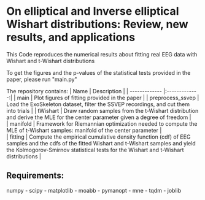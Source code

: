 # On elliptical and Inverse elliptical Wishart distributions: Review, new results, and applications

This Code reproduces the numerical results about fitting real EEG data with Wishart and t-Wishart distributions

To get the figures and the p-values of the statistical tests provided in the paper, please run "main.py"

The repository contains:
| Name             | Description   |
| -------------    |:-------------:|
| main             | Plot figures of fitting provided in the paper         |
| preprocess_ssvep | Load the ExoSkeleton dataset, filter the SSVEP recordings, and cut them into trials     | 
| tWishart         | Draw random samples from the t-Wishart distribution and derive the MLE for the center parameter given a degree of freedom     |  
| manifold         | Framework for Riemannian optimization needed to compute the MLE of t-Wishart samples: manifold of the center parameter   |    
| fitting          | Compute the empirical cumulative density function (cdf) of EEG samples and the cdfs of the fitted Wishart and t-Wishart samples and yield the Kolmogorov-Smirnov statistical tests for the Wishart and t-Wishart distributions     |   

## Requirements: 
numpy - scipy - matplotlib - moabb - pymanopt - mne - tqdm - joblib

